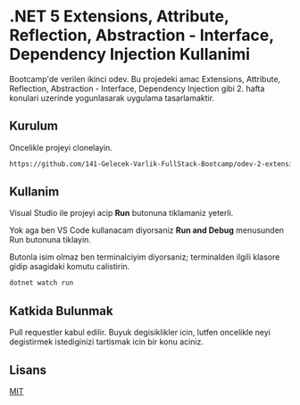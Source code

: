# .NET 5 Extensions, Attribute, Reflection, Abstraction - Interface, Dependency Injection Kullanimi

Bootcamp'de verilen ikinci odev. Bu projedeki amac Extensions, Attribute, Reflection, Abstraction - Interface, Dependency Injection gibi 2. hafta konulari uzerinde yogunlasarak uygulama tasarlamaktir.

## Kurulum

Oncelikle projeyi clonelayin.

```bash
https://github.com/141-Gelecek-Varlik-FullStack-Bootcamp/odev-2-extensions-emirxmertoglu.git
```

## Kullanim

Visual Studio ile projeyi acip **Run** butonuna tiklamaniz yeterli.

Yok aga ben VS Code kullanacam diyorsaniz **Run and Debug** menusunden Run butonuna tiklayin.

Butonla isim olmaz ben terminalciyim diyorsaniz; terminalden ilgili klasore gidip asagidaki komutu calistirin. 

```bash
dotnet watch run
```

## Katkida Bulunmak

Pull requestler kabul edilir. Buyuk degisiklikler icin, lutfen oncelikle neyi degistirmek istediginizi tartismak icin bir konu aciniz.

## Lisans
[MIT](https://choosealicense.com/licenses/mit/)
